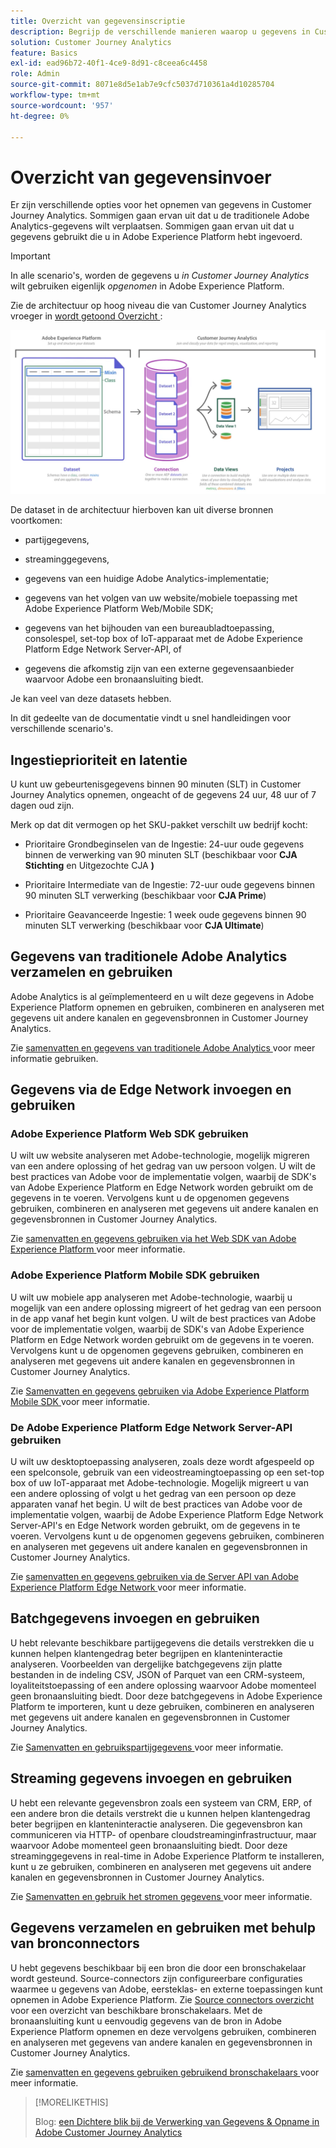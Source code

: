 ```yaml
---
title: Overzicht van gegevensinscriptie
description: Begrijp de verschillende manieren waarop u gegevens in Customer Journey Analytics kunt opnemen
solution: Customer Journey Analytics
feature: Basics
exl-id: ead96b72-40f1-4ce9-8d91-c8ceea6c4458
role: Admin
source-git-commit: 8071e8d5e1ab7e9cfc5037d710361a4d10285704
workflow-type: tm+mt
source-wordcount: '957'
ht-degree: 0%

---
```


# Overzicht van gegevensinvoer

Er zijn verschillende opties voor het opnemen van gegevens in Customer Journey Analytics. Sommigen gaan ervan uit dat u de traditionele Adobe Analytics-gegevens wilt verplaatsen. Sommigen gaan ervan uit dat u gegevens gebruikt die u in Adobe Experience Platform hebt ingevoerd.

>[!IMPORTANT]
>
>In alle scenario&#39;s, worden de gegevens u _in Customer Journey Analytics_ wilt gebruiken eigenlijk _opgenomen_ in Adobe Experience Platform.

Zie de architectuur op hoog niveau die van Customer Journey Analytics vroeger in [ wordt getoond Overzicht ](https://experienceleague.adobe.com/docs/analytics-platform/using/cja-overview/cja-overview.html):

![ architectuur van Customer Journey Analytics die in deze sectie wordt beschreven ](./assets/cja-architecture.png)

De dataset in de architectuur hierboven kan uit diverse bronnen voortkomen:

- partijgegevens,

- streaminggegevens,

- gegevens van een huidige Adobe Analytics-implementatie;

- gegevens van het volgen van uw website/mobiele toepassing met Adobe Experience Platform Web/Mobile SDK;

- gegevens van het bijhouden van een bureaubladtoepassing, consolespel, set-top box of IoT-apparaat met de Adobe Experience Platform Edge Network Server-API, of

- gegevens die afkomstig zijn van een externe gegevensaanbieder waarvoor Adobe een bronaansluiting biedt.

Je kan veel van deze datasets hebben.

In dit gedeelte van de documentatie vindt u snel handleidingen voor verschillende scenario&#39;s.

## Ingestieprioriteit en latentie

U kunt uw gebeurtenisgegevens binnen 90 minuten (SLT) in Customer Journey Analytics opnemen, ongeacht of de gegevens 24 uur, 48 uur of 7 dagen oud zijn.

Merk op dat dit vermogen op het SKU-pakket verschilt uw bedrijf kocht:

- Prioritaire Grondbeginselen van de Ingestie: 24-uur oude gegevens binnen de verwerking van 90 minuten SLT (beschikbaar voor **CJA Stichting** en Uitgezochte CJA **)**

- Prioritaire Intermediate van de Ingestie: 72-uur oude gegevens binnen 90 minuten SLT verwerking (beschikbaar voor **CJA Prime**)

- Prioritaire Geavanceerde Ingestie: 1 week oude gegevens binnen 90 minuten SLT verwerking (beschikbaar voor **CJA Ultimate**)

## Gegevens van traditionele Adobe Analytics verzamelen en gebruiken

Adobe Analytics is al geïmplementeerd en u wilt deze gegevens in Adobe Experience Platform opnemen en gebruiken, combineren en analyseren met gegevens uit andere kanalen en gegevensbronnen in Customer Journey Analytics.

Zie [ samenvatten en gegevens van traditionele Adobe Analytics ](./analytics.md) voor meer informatie gebruiken.


## Gegevens via de Edge Network invoegen en gebruiken

### Adobe Experience Platform Web SDK gebruiken

U wilt uw website analyseren met Adobe-technologie, mogelijk migreren van een andere oplossing of het gedrag van uw persoon volgen. U wilt de best practices van Adobe voor de implementatie volgen, waarbij de SDK&#39;s van Adobe Experience Platform en Edge Network worden gebruikt om de gegevens in te voeren. Vervolgens kunt u de opgenomen gegevens gebruiken, combineren en analyseren met gegevens uit andere kanalen en gegevensbronnen in Customer Journey Analytics.

Zie [ samenvatten en gegevens gebruiken via het Web SDK van Adobe Experience Platform ](./aepwebsdk.md) voor meer informatie.

### Adobe Experience Platform Mobile SDK gebruiken

U wilt uw mobiele app analyseren met Adobe-technologie, waarbij u mogelijk van een andere oplossing migreert of het gedrag van een persoon in de app vanaf het begin kunt volgen. U wilt de best practices van Adobe voor de implementatie volgen, waarbij de SDK&#39;s van Adobe Experience Platform en Edge Network worden gebruikt om de gegevens in te voeren. Vervolgens kunt u de opgenomen gegevens gebruiken, combineren en analyseren met gegevens uit andere kanalen en gegevensbronnen in Customer Journey Analytics.

Zie [ Samenvatten en gegevens gebruiken via Adobe Experience Platform Mobile SDK ](./aepmobilesdk.md) voor meer informatie.

### De Adobe Experience Platform Edge Network Server-API gebruiken

U wilt uw desktoptoepassing analyseren, zoals deze wordt afgespeeld op een spelconsole, gebruik van een videostreamingtoepassing op een set-top box of uw IoT-apparaat met Adobe-technologie. Mogelijk migreert u van een andere oplossing of volgt u het gedrag van een persoon op deze apparaten vanaf het begin. U wilt de best practices van Adobe voor de implementatie volgen, waarbij de Adobe Experience Platform Edge Network Server-API&#39;s en Edge Network worden gebruikt, om de gegevens in te voeren. Vervolgens kunt u de opgenomen gegevens gebruiken, combineren en analyseren met gegevens uit andere kanalen en gegevensbronnen in Customer Journey Analytics.

Zie [ samenvatten en gegevens gebruiken via de Server API van Adobe Experience Platform Edge Network ](./serverapi.md) voor meer informatie.

## Batchgegevens invoegen en gebruiken

U hebt relevante beschikbare partijgegevens die details verstrekken die u kunnen helpen klantengedrag beter begrijpen en klanteninteractie analyseren. Voorbeelden van dergelijke batchgegevens zijn platte bestanden in de indeling CSV, JSON of Parquet van een CRM-systeem, loyaliteitstoepassing of een andere oplossing waarvoor Adobe momenteel geen bronaansluiting biedt. Door deze batchgegevens in Adobe Experience Platform te importeren, kunt u deze gebruiken, combineren en analyseren met gegevens uit andere kanalen en gegevensbronnen in Customer Journey Analytics.

Zie [ Samenvatten en gebruikspartijgegevens ](./batch.md) voor meer informatie.

## Streaming gegevens invoegen en gebruiken

U hebt een relevante gegevensbron zoals een systeem van CRM, ERP, of een andere bron die details verstrekt die u kunnen helpen klantengedrag beter begrijpen en klanteninteractie analyseren. Die gegevensbron kan communiceren via HTTP- of openbare cloudstreaminginfrastructuur, maar waarvoor Adobe momenteel geen bronaansluiting biedt. Door deze streaminggegevens in real-time in Adobe Experience Platform te installeren, kunt u ze gebruiken, combineren en analyseren met gegevens uit andere kanalen en gegevensbronnen in Customer Journey Analytics.

Zie [ Samenvatten en gebruik het stromen gegevens ](./streaming.md) voor meer informatie.

## Gegevens verzamelen en gebruiken met behulp van bronconnectors

U hebt gegevens beschikbaar bij een bron die door een bronschakelaar wordt gesteund. Source-connectors zijn configureerbare configuraties waarmee u gegevens van Adobe, eersteklas- en externe toepassingen kunt opnemen in Adobe Experience Platform. Zie [ Source connectors overzicht ](https://experienceleague.adobe.com/docs/experience-platform/sources/home.html) voor een overzicht van beschikbare bronschakelaars. Met de bronaansluiting kunt u eenvoudig gegevens van de bron in Adobe Experience Platform opnemen en deze vervolgens gebruiken, combineren en analyseren met gegevens van andere kanalen en gegevensbronnen in Customer Journey Analytics.

Zie [ samenvatten en gegevens gebruiken gebruikend bronschakelaars ](./sources.md) voor meer informatie.

>[!MORELIKETHIS]
>
>Blog: [ een Dichtere blik bij de Verwerking van Gegevens &amp; Opname in Adobe Customer Journey Analytics ](https://experienceleaguecommunities.adobe.com/t5/adobe-analytics-blogs/a-closer-look-at-data-processing-amp-ingestion-in-adobe-customer/ba-p/665091)

